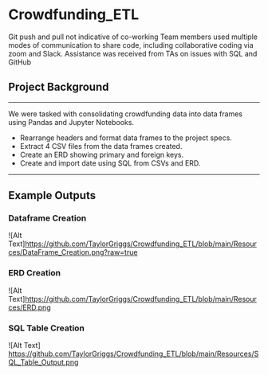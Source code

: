 # Crowdfunding_ETL
Git push and pull not indicative of co-working
Team members used multiple modes of communication to share code, including collaborative coding via zoom and Slack.
Assistance was received from TAs on issues with SQL and GitHub

## Project Background
______________________________________________________________________________________
We were tasked with consolidating crowdfunding data into data frames using Pandas and Jupyter Notebooks.
 - Rearrange headers and format data frames to the project specs. 
 - Extract 4 CSV files from the data frames created.
 - Create an ERD showing primary and foreign keys.
 - Create and import date using SQL from CSVs and ERD.
_______________________________________________________________________________________

## Example Outputs
### Dataframe Creation
![Alt Text]https://github.com/TaylorGriggs/Crowdfunding_ETL/blob/main/Resources/DataFrame_Creation.png?raw=true

### ERD Creation
![Alt Text]https://github.com/TaylorGriggs/Crowdfunding_ETL/blob/main/Resources/ERD.png

### SQL Table Creation
![Alt Text] https://github.com/TaylorGriggs/Crowdfunding_ETL/blob/main/Resources/SQL_Table_Output.png

